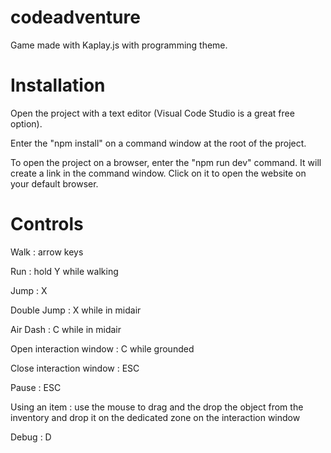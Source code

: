 # codeadventure

Game made with Kaplay.js with programming theme.

# Installation

Open the project with a text editor (Visual Code Studio is a great free option).

Enter the "npm install" on a command window at the root of the project.

To open the project on a browser, enter the "npm run dev" command. It will create a link in the command window. Click on it to open the website on your default browser.

# Controls

Walk : arrow keys

Run : hold Y while walking

Jump : X

Double Jump : X while in midair

Air Dash : C while in midair

Open interaction window : C while grounded

Close interaction window : ESC

Pause : ESC

Using an item : use the mouse to drag and the drop the object from the inventory and drop it on the dedicated zone on the interaction window

Debug : D


